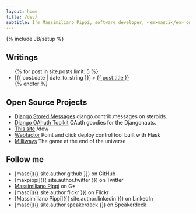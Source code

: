 ```yaml
---
layout: home
title: /dev/
subtitle: I'm Massimiliano Pippi, software developer, <em>masci</em> on some services.
---
```

{% include JB/setup %}

## Writings

<ul class="posts">
  {% for post in site.posts limit: 5 %}
    <li><span>[{{ post.date | date_to_string }}]</span> &raquo; <a href="{{ BASE_PATH }}{{ post.url }}">{{ post.title }}</a></li>
  {% endfor %}
</ul>

## Open Source Projects

 * [Django Stored Messages](https://github.com/evonove/django-stored-messages) django.contrib.messages on steroids.
 * [Django OAhuth Toolkit](https://github.com/evonove/django-oauth-toolkit) OAuth goodies for the Djangonauts.
 * [This site](https://github.com/masci/masci.github.io) /dev/
 * [Webfactor](https://bitbucket.org/evonove/webfactor) Point and click deploy control tool built with Flask
 * [Milliways](https://bitbucket.org/masci/milliways) The game at the end of the universe

## Follow me

 * [masci]({{ site.author.github }}) on GitHub
 * [maxpippi]({{ site.author.twitter }}) on Twitter
 * [Massimiliano Pippi](https://plus.google.com/MassimilianoPippi) on G+
 * [masci]({{ site.author.flickr }}) on Flickr
 * [Massimiliano Pippi]({{ site.author.linkedin }}) on LinkedIn
 * [masci]({{ site.author.speakerdeck }}) on Speakerdeck
